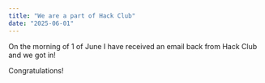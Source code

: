 ```yaml
---
title: "We are a part of Hack Club"
date: "2025-06-01"
---
```


On the morning of 1 of June I have received an email back from Hack Club and we got in!

Congratulations!

